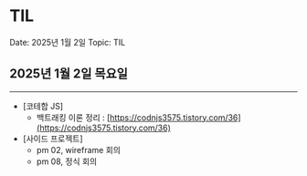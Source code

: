 # TIL

Date: 2025년 1월 2일
Topic: TIL

## 2025년 1월 2일 목요일

---

- [코테합 JS]
    - 백트래킹 이론 정리 : [https://codnjs3575.tistory.com/36](https://codnjs3575.tistory.com/36)
- [사이드 프로젝트]
    - pm 02, wireframe 회의
    - pm 08, 정식 회의
